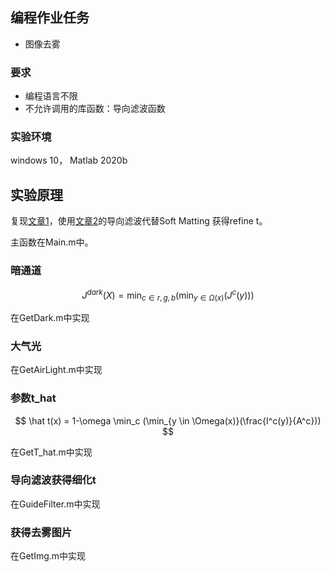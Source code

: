 ## 编程作业任务

* 图像去雾
  
### 要求

* 编程语言不限
* 不允许调用的库函数：导向滤波函数

### 实验环境

windows 10， Matlab 2020b

## 实验原理

复现[文章1](http://kaiminghe.com/publications/cvpr09.pdf)，使用[文章2](http://kaiminghe.com/eccv10/eccv10ppt.pdf)的导向滤波代替Soft Matting 获得refine t。

主函数在Main.m中。

### 暗通道

$$
J^{dark}(X) = \min_{c\in {r,g,b}} ( \min_{y \in \Omega(x)} (J^c(y)) )
$$

在GetDark.m中实现
### 大气光

在GetAirLight.m中实现
### 参数t_hat

$$
\hat t(x) = 1-\omega \min_c (\min_{y \in \Omega(x)}(\frac{I^c(y)}{A^c}))
$$

在GetT_hat.m中实现
### 导向滤波获得细化t

在GuideFilter.m中实现
### 获得去雾图片

在GetImg.m中实现